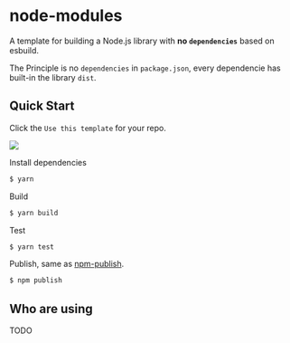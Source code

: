 # node-modules

A template for building a Node.js library with **no `dependencies`** based on esbuild.

The Principle is no `dependencies` in `package.json`, every dependencie has built-in the library `dist`.

## Quick Start

Click the `Use this template` for your repo.

![](https://user-images.githubusercontent.com/13595509/108468821-289e4f80-723c-11eb-9ea5-b2ab8f015ef1.png)

Install dependencies

```bash
$ yarn
```

Build

```bash
$ yarn build
```

Test

```bash
$ yarn test
```

Publish, same as [npm-publish](https://docs.npmjs.com/cli/v6/commands/npm-publish).

```bash
$ npm publish
```

## Who are using

TODO
